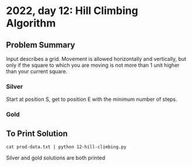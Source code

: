 # 2022, day 12: Hill Climbing Algorithm

## Problem Summary
Input describes a grid. Movement is allowed horizontally and
vertically, but only if the square to which you are moving is not more
than 1 unit higher than your current square.

### Silver
Start at position S, get to position E with the minimum number of steps.

### Gold

## To Print Solution
`cat prod-data.txt | python 12-hill-climbing.py`

Silver and gold solutions are both printed

